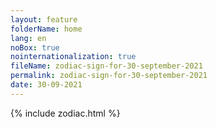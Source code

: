 ```yaml
---
layout: feature
folderName: home
lang: en
noBox: true
nointernationalization: true
fileName: zodiac-sign-for-30-september-2021
permalink: zodiac-sign-for-30-september-2021
date: 30-09-2021
---
```

{% include zodiac.html %}
